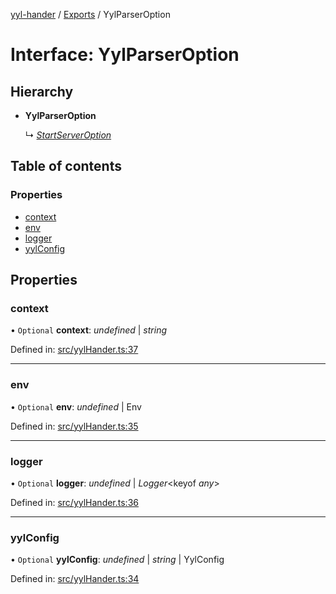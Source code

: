 [yyl-hander](../README.md) / [Exports](../modules.md) / YylParserOption

# Interface: YylParserOption

## Hierarchy

* **YylParserOption**

  ↳ [*StartServerOption*](startserveroption.md)

## Table of contents

### Properties

- [context](yylparseroption.md#context)
- [env](yylparseroption.md#env)
- [logger](yylparseroption.md#logger)
- [yylConfig](yylparseroption.md#yylconfig)

## Properties

### context

• `Optional` **context**: *undefined* \| *string*

Defined in: [src/yylHander.ts:37](https://github.com/jackness1208/yyl-hander/blob/6a5cdc9/src/yylHander.ts#L37)

___

### env

• `Optional` **env**: *undefined* \| Env

Defined in: [src/yylHander.ts:35](https://github.com/jackness1208/yyl-hander/blob/6a5cdc9/src/yylHander.ts#L35)

___

### logger

• `Optional` **logger**: *undefined* \| *Logger*<keyof *any*\>

Defined in: [src/yylHander.ts:36](https://github.com/jackness1208/yyl-hander/blob/6a5cdc9/src/yylHander.ts#L36)

___

### yylConfig

• `Optional` **yylConfig**: *undefined* \| *string* \| YylConfig

Defined in: [src/yylHander.ts:34](https://github.com/jackness1208/yyl-hander/blob/6a5cdc9/src/yylHander.ts#L34)
